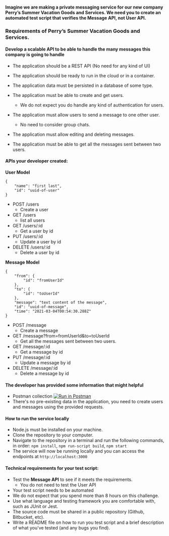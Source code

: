 
#### Imagine we are making a private messaging service for our new company Perry’s Summer Vacation Goods and Services. We need you to create an automated test script that verifies the **Message API**, not User API. 
### Requirements of Perry’s Summer Vacation Goods and Services.
####   Develop a scalable API to be able to handle the many messages this company is going to handle

* The application should be a REST API (No need for any kind of UI)
* The application should be ready to run in the cloud or in a container.
* The application data must be persisted in a database of some type.

* The application must be able to create and get users.
	* We do not expect you do handle any kind of authentication for users.
* The application must allow users to send a message to one other user.
	* No need to consider group chats.
* The application must allow editing and deleting messages.
* The application must be able to get all the messages sent between two users.

#### APIs your developer created:
**User Model**
```
{
    "name": "first last",
    "id": "uuid-of-user"
}
```
* POST /users   
    * Create a user
* GET /users
    * list all users
* GET /users/:id
    * Get a user by id
* PUT /users/:id
    * Update a user by id
* DELETE /users/:id
    * Delete a user by id

**Message Model**
```
{
    "from": {
        "id": "fromUserId"
    },
    "to": {
        "id": "toUserId"
    },
    "message": "text content of the message",
    "id": "uuid-of-message",
    "time": "2021-03-04T00:54:30.288Z"
}
```

* POST /message  
    * Create a message
* GET /message?from=fromUserId&to=toUserId
    * Get all the messages sent between two users.
* GET /message/:id
    * Get a message by id
* PUT /message/:id
    * Update a message by id
* DELETE /message/:id
    * Delete a message by id

#### The developer has provided some information that might helpful
* Postman collection [![Run in Postman](https://run.pstmn.io/button.svg)](https://app.getpostman.com/run-collection/11432960-97511c69-526e-4650-8626-6a939d59a17d)
* There's no pre-existing data in the application, you need to create users and messages using the provided requests.

#### How to run the service locally
* Node.js must be installed on your machine.
* Clone the repository to your computer.
* Navigate to the repository in a terminal and run the following commands, in order: ```npm install```, ```npm run-script build```, ```npm start```
* The service will now be running locally and you can access the endpoints at ```http://localhost:3000```

#### Technical requirements for your test script:
* Test the **Message API** to see if it meets the requirements.
    * You do not need to test the User API
* Your test script needs to be automated
* We do not expect that you spend more than 8 hours on this challenge.
* Use what language and testing framework you are comfortable with, such as JUnit or Jest.
* The source code must be shared in a public repository (Github, Bitbucket, etc).
* Write a README file on how to run you test script and a brief description of what you've tested (and any bugs you find).